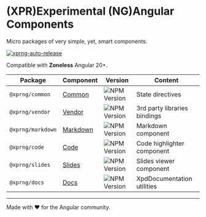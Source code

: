 # (XPR)Experimental (NG)Angular Components

Micro packages of very simple, yet, smart components.

[![xprng-auto-release](https://github.com/ziv/xprng/actions/workflows/ci.yml/badge.svg)](https://github.com/ziv/xprng/actions/workflows/ci.yml)

Compatible with **Zoneless** Angular 20+.

| Package           | Component                            | Version                                                          | Content                      |
|-------------------|--------------------------------------|------------------------------------------------------------------|------------------------------|
| `@xprng/common`   | [Common](xprng/common/README.md)     | ![NPM Version](https://img.shields.io/npm/v/%40xprng%2Fcommon)   | State directives             |
| `@xprng/vendor`   | [Vendor](xprng/vendor/README.md)     | ![NPM Version](https://img.shields.io/npm/v/%40xprng%2Fvendor)   | 3rd party libraries bindings |
| `@xprng/markdown` | [Markdown](xprng/markdown/README.md) | ![NPM Version](https://img.shields.io/npm/v/%40xprng%2Fmarkdown) | Markdown component           |
| `@xprng/code`     | [Code](xprng/code/README.md)         | ![NPM Version](https://img.shields.io/npm/v/%40xprng%2Fcode)     | Code highlighter component   |
| `@xprng/slides`   | [Slides](xprng/slides/README.md)     | ![NPM Version](https://img.shields.io/npm/v/%40xprng%2Fslides)   | Slides viewer component      |
| `@xprng/docs`     | [Docs](xprng/docs/README.md)         | ![NPM Version](https://img.shields.io/npm/v/%40xprng%2Fdocs)     | XpdDocumentation utilities      |

---

Made with ❤️ for the Angular community.
